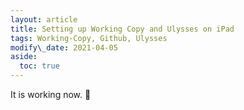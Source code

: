 ```yaml
---
layout: article
title: Setting up Working Copy and Ulysses on iPad
tags: Working-Copy, Github, Ulysses
modify\_date: 2021-04-05
aside:
  toc: true
---
```


It is working now.  :ghost:

<!--more-->
